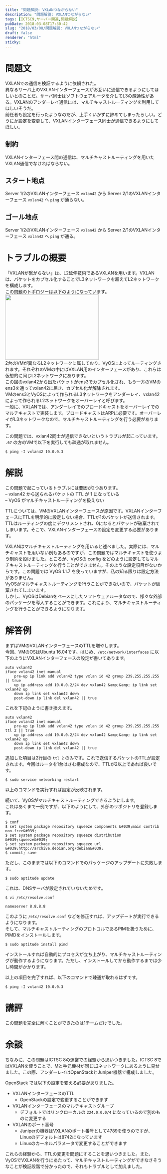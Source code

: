 ```yaml
---
title: "問題解説: VXLANつながらない"
description: "問題解説: VXLANつながらない"
tags: [ICTSC9,サーバー関連,問題解説]
pubDate: 2018-03-08T17:30:42
slug: "2018/03/08/問題解説: VXLANつながらない"
draft: false
renderer: "html"
sticky: 
---
```


<h1>問題文</h1>
<p>VXLANでの通信を検証するように依頼された。<br />
異なるサーバ上のVXLANインターフェースがお互いに通信できるようにしてほしいとのことだ。サーバ同士はソフトウェアルータを介してL3の疎通性がある。VXLANのアンダーレイ通信には、マルチキャストルーティングを利用してほしいそうだ。<br />
前任者も設定を行ったようなのだが、上手くいかずに諦めてしまったらしい。どうにか設定を変更して、VXLANインターフェース同士が通信できるようにしてほしい。</p>
<h2>制約</h2>
<p>VXLANインターフェース間の通信は、マルチキャストルーティングを用いたVXLAN通信でなければならない。</p>
<h2>スタート地点</h2>
<p>Server 1/2のVXLANインターフェース <code>vxlan42</code> から Server 2/1のVXLANインターフェース <code>vxlan42</code> へ <code>ping</code> が通らない。</p>
<h2>ゴール地点</h2>
<p>Server 1/2のVXLANインターフェース <code>vxlan42</code> から Server 2/1のVXLANインターフェース <code>vxlan42</code> へ <code>ping</code> が通る。</p>
<h1>トラブルの概要</h1>
<p>「VXLANが繋がらない」は、L2延伸技術であるVXLANを用います。VXLANは、パケットをカプセル化することでL3ネットワークを超えてL2ネットワークを構成します。<br />
この問題のトポロジーは以下のようになっています。<br />
<img decoding="async" loading="lazy" src="/images/wp/2018/03/ictsc9-vyos-300x209.png.webp" alt="" width="300" height="209" class="alignnone size-medium wp-image-1405" /><br />
2台のVMが異なるL2ネットワークに属しており、VyOSによってルーティングされます。それぞれのVMの中にはVXLAN用のインターフェースがあり、これらは仮想的に同じL2ネットワークにあります。<br />
この図のvxlan42から出たパケットがens3でカプセル化され、もう一方のVMのens3を通ってvxlan42に届き、カプセル化が解除されます。<br />
VMのens3とVyOSによって作られるL3ネットワークをアンダーレイ、vxlan42によって作られるL2ネットワークをオーバーレイと呼びます。<br />
一般に、VXLANでは、アンダーレイでのブロードキャストをオーバーレイでのマルチキャストで実装します。ブロードキャストはARPに必要です。オーバーレイがL3ネットワークなので、マルチキャストルーティングを行う必要があります。</p>
<p>この問題では、vxlan42同士が通信できないというトラブルが起こっています。 <code>.67</code> の方のVMで以下を実行しても疎通が取れません。</p>
<pre class="brush: plain; title: ; title: ; notranslate" title=""><code>$ ping -I vxlan42 10.0.0.3</code></pre>
<h1>解説</h1>
<p>この問題で起こっているトラブルには要因が2つあります。<br />
&#8211; vxlan42 から送られるパケットの TTL が 1 になっている<br />
&#8211; VyOS がマルチキャストルーティングを扱えない</p>
<p>TTLについては、VMのVXLANインターフェースが原因です。VXLANインターフェースにTTLを明示的に設定しない場合、TTLが1のパケットが送信されます。　TTLはルーティングの度にデクリメントされ、0になるとパケットが破棄されてしまいます。そこで、VXLANインターフェースの設定を変更する必要があります。</p>
<p>VXLANはマルチキャストルーティングを用いると述べました。実際には、マルチキャストを用いない例もあるのですが、この問題ではマルチキャストを使うよう制約を設けました。ところが、VyOSの config をどのように設定してもマルチキャストルーティングを行うことができません。そのような設定項目がないからです。この問題では VyOS 1.1.7 を使っていますが、私の知る限りは設定方法がありません。<br />
VyOSがマルチキャストルーティングを行うことができないので、パケットが破棄されてしまいます。<br />
しかし、VyOSはDebianをベースにしたソフトウェアルータなので、様々な外部のパッケージを導入することができます。これにより、マルチキャストルーティングを行うことができるようになります。</p>
<h1>解答例</h1>
<p>まずはVMのVXLANインターフェースのTTLを増やします。<br />
今回、VMのOSはUbuntu 16.04です。はじめ、<code>/etc/network/interfaces</code> に以下のようにVXLANインターフェースの設定が書いてあります。</p>
<pre class="brush: plain; title: ; title: ; notranslate" title=""><code>auto vxlan42
iface vxlan42 inet manual
    pre-up ip link add vxlan42 type vxlan id 42 group 239.255.255.255 || true
    up ip address add 10.0.0.2/24 dev vxlan42 &amp;amp;&amp;amp; ip link set vxlan42 up
    down ip link set vxlan42 down
    post-down ip link del vxlan42 || true</code></pre>
<p>これを下記のように書き換えます。</p>
<pre class="brush: plain; title: ; title: ; notranslate" title=""><code>auto vxlan42
iface vxlan42 inet manual
    pre-up ip link add vxlan42 type vxlan id 42 group 239.255.255.255 ttl 2 || true
    up ip address add 10.0.0.2/24 dev vxlan42 &amp;amp;&amp;amp; ip link set vxlan42 up
    down ip link set vxlan42 down
    post-down ip link del vxlan42 || true</code></pre>
<p>追加した項目は2行目の <code>ttl 2</code> のみです。これで送信するパケットのTTLが設定されます。今回はルータを1台はさむ構成なので、TTLが2以上であれば良いです。</p>
<pre class="brush: plain; title: ; title: ; notranslate" title=""><code>$ sudo service networking restart</code></pre>
<p>以上のコマンドを実行すれば設定が反映されます。</p>
<p>続いて、VyOSがマルチキャストルーティングできるようにします。<br />
これはあくまで一例ですが、以下のようにして、外部のリポジトリを登録します。</p>
<pre class="brush: plain; title: ; title: ; notranslate" title=""><code>$ conf
$ set system package repository squeeze components &amp;#039;main contrib non-free&amp;#039;
$ set system package repository squeeze distribution &amp;#039;squeeze&amp;#039;
$ set system package repository squeeze url &amp;#039;http://archive.debian.org/debian&amp;#039;
$ commit; save</code></pre>
<p>ただし、このままでは以下のコマンドでのパッケージのアップデートに失敗します。</p>
<pre class="brush: plain; title: ; title: ; notranslate" title=""><code>$ sudo aptitude update</code></pre>
<p>これは、DNSサーバが設定されていないためです。</p>
<pre class="brush: plain; title: ; title: ; notranslate" title=""><code>$ vi /etc/resolve.conf</code></pre>
<pre class="brush: plain; title: ; title: ; notranslate" title=""><code>nameserver 8.8.8.8</code></pre>
<p>このように <code>/etc/resolve.conf</code> などを修正すれば、アップデートが実行できるようになります。<br />
そして、マルチキャストルーティングのプロトコルであるPIMを扱うために、PIMDをインストールします。</p>
<pre class="brush: plain; title: ; title: ; notranslate" title=""><code>$ sudo aptitude install pimd</code></pre>
<p>インストールすれば自動的にプロセスが立ち上がり、マルチキャストルーティングが動作するようになります。ただし、インストールしてから動作するまでは少し時間がかかります。</p>
<p>以上の項目を完了すれば、以下のコマンドで疎通が取れるはずです。</p>
<pre class="brush: plain; title: ; title: ; notranslate" title=""><code>$ ping -I vxlan42 10.0.0.3
</code></pre>
<h1>講評</h1>
<p>この問題を完全に解くことができたのは1チームだけでした。</p>
<h1>余談</h1>
<p>ちなみに、この問題はICTSC 8の運営での経験から思いつきました。ICTSC 8ではVXLANを使うことで、Mと手元機材が同じL2ネットワークにあるように見せました。この際、アンダーレイはOpenStackとJuniper機器で構成しました。</p>
<p>OpenStack では以下の設定を変える必要がありました。</p>
<ul>
<li>VXLANインターフェースのTTL
<ul>
<li>OpenStackの設定で変更することができます</li>
</ul>
</li>
<li>VXLANインターフェースのマルチキャストグループ
<ul>
<li>デフォルトではリンクローカルの <code>224.0.0.0/4</code> になっているので別のものに変更する</li>
</ul>
</li>
<li>VXLANのポート番号
<ul>
<li>Juniperの機器はVXLANのポート番号として4789を使うのですが、Linuxのデフォルトは8742になっています</li>
<li>Linuxのカーネルパラメータで変更することができます</li>
</ul>
</li>
</ul>
<p>これらの経験から、TTLの変更を問題にすることを思いつきました。また、VyOSでVXLANを行うにあたって、マルチキャストルーティングができなさそうなことが検証段階で分かったので、それもトラブルとして加えました。</p>
